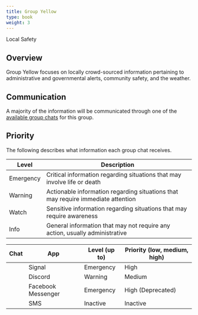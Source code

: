 ```yaml
---
title: Group Yellow
type: book
weight: 3
---
```


Local Safety

## Overview

Group Yellow focuses on locally crowd-sourced information pertaining to administrative and governmental alerts, community safety, and the weather.

## Communication

A majority of the information will be communicated through one of the [available group chats](/about/groups/#chats) for this group.

## Priority

The following describes what information each group chat receives.

| Level     | Description                                                                      |
| --------- | -------------------------------------------------------------------------------- |
| Emergency | Critical information regarding situations that may involve life or death         |
| Warning   | Actionable information regarding situations that may require immediate attention |
| Watch     | Sensitive information regarding situations that may require awareness            |
| Info      | General information that may not require any action, usually administrative      |

| Chat                                      | App                | Level (up to) | Priority (low, medium, high) |
| ----------------------------------------- | ------------------ | ------------- | ---------------------------- |
| <i class="fas fa-signal"></i>             | Signal             | Emergency     | High                         |
| <i class="fab fa-discord"></i>            | Discord            | Warning       | Medium                       |
| <i class="fab fa-facebook-messenger"></i> | Facebook Messenger | Emergency     | High (Deprecated)            |
| <i class="fas fa-sms"></i>                | SMS                | Inactive      | Inactive                     |
